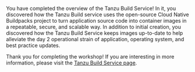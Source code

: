 You have completed the overview of the Tanzu Build Service!  In it, you discovered how the Tanzu Build service uses the open-source Cloud Native Buildpacks project to turn application source code into container images in a repeatable, secure, and scalable way. In addition to initial creation, you discovered how the Tanzu Build Service keeps images up-to-date to help alleviate the day 2 operational strain of application, operating system, and best practice updates.

Thank you for completing the workshop!  If you are interesting in more information, please visit the [Tanzu Build Service page](https://tanzu.vmware.com/build-service).